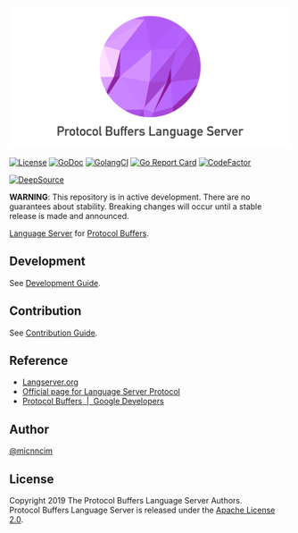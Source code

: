 ![](docs/assets/logo.png)

[![License][license-badge]][license]
[![GoDoc][godoc-badge]][godoc]
[![GolangCI][golangci-badge]][golangci]
[![Go Report Card][go-report-card-badge]][go-report-card]
[![CodeFactor][codefactor-badge]][codefactor]

[![DeepSource][deepsource-badge]][deepsource]

**WARNING**:
This repository is in active development.
There are no guarantees about stability.
Breaking changes will occur until a stable release is made and announced.

[Language Server](https://langserver.org/) for [Protocol Buffers](https://developers.google.com/protocol-buffers/).

## Development

See [Development Guide](./docs/development.md).

## Contribution

See [Contribution Guide](./CONTRIBUTING.md).

## Reference

- [Langserver.org](https://langserver.org/)
- [Official page for Language Server Protocol](https://microsoft.github.io/language-server-protocol/)
- [Protocol Buffers  |  Google Developers](https://developers.google.com/protocol-buffers/)

## Author

[@micnncim](https://github.com/micnncim)

## License

Copyright 2019 The Protocol Buffers Language Server Authors.  
Protocol Buffers Language Server is released under the [Apache License 2.0](./LICENSE).

<!-- badge links -->

[license]: LICENSE
[godoc]: https://godoc.org/github.com/micnncim/protocol-buffers-language-server
[go-report-card]: https://goreportcard.com/report/github.com/micnncim/protocol-buffers-language-server
[golangci]: https://golangci.com/r/github.com/micnncim/protocol-buffers-language-server
[codefactor]: https://www.codefactor.io/repository/github/micnncim/protocol-buffers-language-server
[deepsource]: https://deepsource.io/gh/micnncim/protocol-buffers-language-server/?ref=repository-badge

[license-badge]: https://img.shields.io/badge/license-Apache%202.0-%23E93424
[godoc-badge]: https://img.shields.io/badge/godoc.org-reference-blue.svg
[go-report-card-badge]: https://goreportcard.com/badge/github.com/micnncim/protocol-buffers-language-server
[golangci-badge]: https://golangci.com/badges/github.com/micnncim/protocol-buffers-language-server.svg
[codefactor-badge]: https://www.codefactor.io/repository/github/micnncim/protocol-buffers-language-server/badge
[deepsource-badge]: https://static.deepsource.io/deepsource-badge-light.svg
